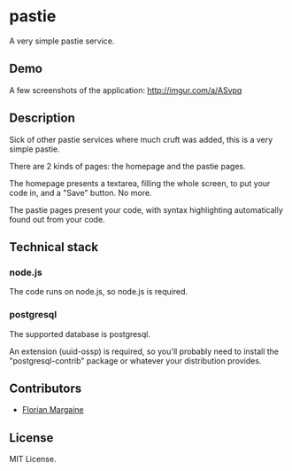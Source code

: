 # pastie

A very simple pastie service.

## Demo

A few screenshots of the application: http://imgur.com/a/ASvpq

## Description

Sick of other pastie services where much cruft was added, this is a very simple pastie.

There are 2 kinds of pages: the homepage and the pastie pages.

The homepage presents a textarea, filling the whole screen, to put your code in, and a "Save" button. No more.

The pastie pages present your code, with syntax highlighting automatically found out from your code.

## Technical stack

### node.js

The code runs on node.js, so node.js is required.

### postgresql

The supported database is postgresql.

An extension (uuid-ossp) is required, so you'll probably need to install the "postgresql-contrib" package or whatever your distribution provides.

## Contributors

- [Florian Margaine](http://margaine.com)

## License

MIT License.
